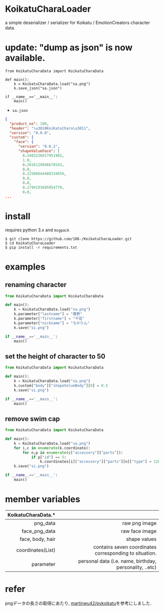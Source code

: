# KoikatuCharaLoader
a simple deserializer / serializer for Koikatu / EmotionCreators character data.

# update: "dump as json" is now available.
```
from KoikatuCharaData import KoikatuCharaData

def main():
    k = KoikatuCharaData.load("sa.png")
    k.save_json("sa.json")

if __name__=='__main__':
    main()  
```

- `sa.json`
```sa.json
{
  "product_no": 100,
  "header": "\u3010KoiKatuChara\u3011",
  "version": "0.0.0",
  "custom": {
    "face": {
      "version": "0.0.2",
      "shapeValueFace": [
        0.5403226017951965,
        1.0,
        0.2016129046678543,
        0.0,
        0.22580644488334656,
        0.0,
        0.0,
        0.1794193685054779,
        0.0,
...
```

# install
requires python 3.x and `msgpack`
```
$ git clone https://github.com/106-/KoikatuCharaLoader.git
$ cd KoikatuCharaLoader
$ pip install -r requirements.txt
```

# examples

## renaming character
```python
from KoikatuCharaData import KoikatuCharaData

def main():
    k = KoikatuCharaData.load("sa.png")
    k.parameter["lastname"] = "春野"
    k.parameter["firstname"] = "千佳"
    k.parameter["nickname"] = "ちかりん"
    k.save("si.png")

if __name__=='__main__':
    main()   
```

## set the height of character to 50
```python
from KoikatuCharaData import KoikatuCharaData

def main():
    k = KoikatuCharaData.load("sa.png")
    k.custom["body"]["shapeValueBody"][0] = 0.5
    k.save("si.png")

if __name__=='__main__':
    main()    
```

## remove swim cap
```python
from KoikatuCharaData import KoikatuCharaData

def main():
    k = KoikatuCharaData.load("sa.png")
    for i,c in enumerate(k.coordinate):
        for n,p in enumerate(c["accessory"]["parts"]):
            if p["id"] == 5:
                k.coordinates[i]["accessory"]["parts"][n]["type"] = 120
    k.save("si.png")

if __name__=='__main__':
    main()    
```

# member variables

| KoikatuCharaData.* |                  |
|-------------------:|-----------------:|
|            png_data|     raw png image|
|       face_png_data|    raw face image|
|    face, body, hair|      shape values|
|   coordinates(List)| contains seven coordinates corresponding to situation.|
| parameter | personal data (i.e. name, birthday, personality, ..etc)|

# refer
pngデータの長さの取得にあたり, [martinwu42/pykoikatu](https://github.com/martinwu42/pykoikatu)を参考にしました.
